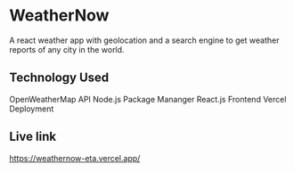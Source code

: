 # WeatherNow
A react weather app with geolocation and a search engine to get weather reports of any city in the world.

## Technology Used

OpenWeatherMap API
Node.js Package Mananger
React.js Frontend
Vercel Deployment

## Live link
https://weathernow-eta.vercel.app/
